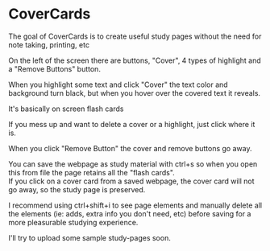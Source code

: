 # CoverCards

The goal of CoverCards is to create useful study pages without the need for note taking, printing, etc

On the left of the screen there are buttons, "Cover", 4 types of highlight and a "Remove Buttons" button. 

When you highlight some text and click "Cover" the text color and background turn black, but when you hover over the covered text it reveals. 

It's basically on screen flash cards

If you mess up and want to delete a cover or a highlight, just click where it is.

When you click "Remove Button" the cover and remove buttons go away.

You can save the webpage as study material with ctrl+s so when you open this from file the page retains all the "flash cards".  
If you click on a cover card from a saved webpage, the cover card will not go away, so the study page is preserved.

I recommend using ctrl+shift+i to see page elements and manually delete all the elements (ie: adds, extra info you don't need, etc) before saving for a more pleasurable studying experience.

I'll try to upload some sample study-pages soon.


